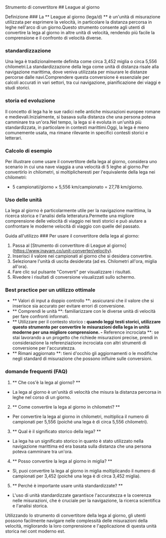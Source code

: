 Strumento di convertitore ## League al giorno

Definizione ###
La ** League al giorno (lega/d) ** è un'unità di misurazione utilizzata per esprimere la velocità, in particolare la distanza percorsa in leghe nell'arco di un giorno.Questo strumento consente agli utenti di convertire la lega al giorno in altre unità di velocità, rendendo più facile la comprensione e il confronto di velocità diverse.

### standardizzazione
Una lega è tradizionalmente definita come circa 3,452 miglia o circa 5,556 chilometri.La standardizzazione della lega come unità di distanza risale alla navigazione marittima, dove veniva utilizzata per misurare le distanze percorse dalle navi.Comprendere questa conversione è essenziale per calcoli accurati in vari settori, tra cui navigazione, pianificazione dei viaggi e studi storici.

### storia ed evoluzione
Il concetto di lega ha le sue radici nelle antiche misurazioni europee romane e medievali.Inizialmente, si basava sulla distanza che una persona poteva camminare tra un'ora.Nel tempo, la lega si è evoluta in un'unità più standardizzata, in particolare in contesti marittimi.Oggi, la lega è meno comunemente usata, ma rimane rilevante in specifici contesti storici e letterari.

### Calcolo di esempio
Per illustrare come usare il convertitore della lega al giorno, considera uno scenario in cui una nave viaggia a una velocità di 5 leghe al giorno.Per convertirlo in chilometri, si moltiplicheresti per l'equivalente della lega nei chilometri:
- 5 campionati/giorno × 5,556 km/campionato = 27,78 km/giorno.

### Uso delle unità
La lega al giorno è particolarmente utile per la navigazione marittima, la ricerca storica e l'analisi della letteratura.Permette una migliore comprensione delle velocità di viaggio nei testi storici e può aiutare a confrontare le moderne velocità di viaggio con quelle del passato.

Guida all'utilizzo ###
Per usare il convertitore della lega al giorno:
1. Passa al [Strumento di convertitore di League al giorno] (https://www.inayam.co/unit-converter/velocity).
2. Inserisci il valore nei campionati al giorno che si desidera convertire.
3. Selezionare l'unità di uscita desiderata (ad es. Chilometri all'ora, miglia all'ora).
4. Fare clic sul pulsante "Converti" per visualizzare i risultati.
5. Rivedere i risultati di conversione visualizzati sullo schermo.

### Best practice per un utilizzo ottimale
- ** Valori di input a doppio controllo **: assicurarsi che il valore che si inserisce sia accurato per evitare errori di conversione.
- ** Comprendi le unità **: familiarizzare con le diverse unità di velocità per fare confronti informati.
- ** Utilizzare per il contesto storico **: quando leggi testi storici, utilizzare questo strumento per convertire le misurazioni della lega in unità moderne per una migliore comprensione.
-** Reference incrociata **: se stai lavorando a un progetto che richiede misurazioni precise, prendi in considerazione la referenziazione incrociata con altri strumenti di conversione per l'accuratezza.
- ** Rimani aggiornato **: tieni d'occhio gli aggiornamenti o le modifiche negli standard di misurazione che possono influire sulle conversioni.

### domande frequenti (FAQ)

1. ** Che cos'è la lega al giorno? **
- La lega al giorno è un'unità di velocità che misura la distanza percorsa in leghe nel corso di un giorno.

2. ** Come convertire la lega al giorno in chilometri? **
- Per convertire la lega al giorno in chilometri, moltiplica il numero di campionati per 5,556 (poiché una lega è di circa 5,556 chilometri).

3. ** Qual è il significato storico della lega? **
- La lega ha un significato storico in quanto è stato utilizzato nella navigazione marittima ed era basata sulla distanza che una persona poteva camminare tra un'ora.

4. ** Posso convertire la lega al giorno in miglia? **
- Sì, puoi convertire la lega al giorno in miglia moltiplicando il numero di campionati per 3,452 (poiché una lega è di circa 3,452 miglia).

5. ** Perché è importante usare unità standardizzate? **
- L'uso di unità standardizzate garantisce l'accuratezza e la coerenza nelle misurazioni, che è cruciale per la navigazione, la ricerca scientifica e l'analisi storica.

Utilizzando lo strumento di convertitore della lega al giorno, gli utenti possono facilmente navigare nelle complessità delle misurazioni della velocità, migliorando la loro comprensione e l'applicazione di questa unità storica nel cont moderno est.